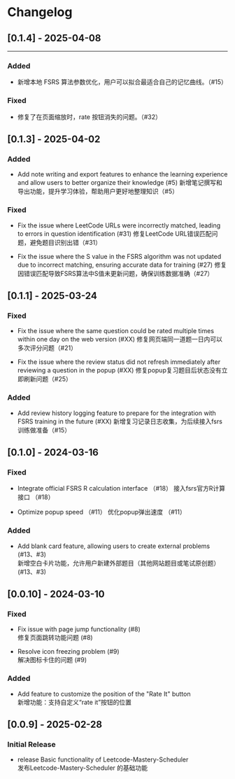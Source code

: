 # Changelog



## [0.1.4] - 2025-04-08
----------------------

### Added

*   新增本地 FSRS 算法参数优化，用户可以拟合最适合自己的记忆曲线。（#15）
    

### Fixed

*   修复了在页面缩放时，rate 按钮消失的问题。（#32）

















## [0.1.3] - 2025-04-02

### Added
- Add note writing and export features to enhance the learning experience and allow users to better organize their knowledge (#5)
  新增笔记撰写和导出功能，提升学习体验，帮助用户更好地整理知识（#5）

### Fixed
- Fix the issue where LeetCode URLs were incorrectly matched, leading to errors in question identification (#31)
  修复LeetCode URL错误匹配问题，避免题目识别出错（#31）

- Fix the issue where the S value in the FSRS algorithm was not updated due to incorrect matching, ensuring accurate data for training (#27)
  修复因错误匹配导致FSRS算法中S值未更新问题，确保训练数据准确（#27）













## [0.1.1] - 2025-03-24
### Fixed
- Fix the issue where the same question could be rated multiple times within one day on the web version (#XX)
  修复网页端同一道题一日内可以多次评分问题（#21）

- Fix the issue where the review status did not refresh immediately after reviewing a question in the popup (#XX)
  修复popup复习题目后状态没有立即刷新问题（#25）

### Added
- Add review history logging feature to prepare for the integration with FSRS training in the future (#XX)
  新增复习记录日志收集，为后续接入fsrs训练做准备（#15）






## [0.1.0] - 2024-03-16
### Fixed  
- Integrate official FSRS R calculation interface （#18）
  接入fsrs官方R计算接口 （#18）

- Optimize popup speed （#11）
  优化popup弹出速度 （#11）

### Added
- Add blank card feature, allowing users to create external problems (#13、#3)   
  新增空白卡片功能，允许用户新建外部题目（其他网站题目或笔试原创题）(#13、#3)  





## [0.0.10] - 2024-03-10  
### Fixed  
- Fix issue with page jump functionality (#8)  
修复页面跳转功能问题 (#8)  

- Resolve icon freezing problem (#9)  
解决图标卡住的问题 (#9)  

### Added  
- Add feature to customize the position of the "Rate It" button  
新增功能：支持自定义“rate it”按钮的位置  





## [0.0.9] - 2025-02-28  
### Initial Release  
- release Basic functionality of Leetcode-Mastery-Scheduler  
发布Leetcode-Mastery-Scheduler 的基础功能  